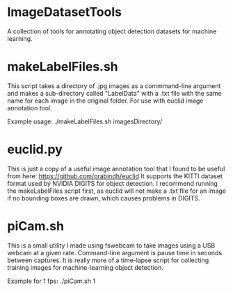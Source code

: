 # ImageDatasetTools
A collection of tools for annotating object detection datasets for machine learning.


# makeLabelFiles.sh
This script takes a directory of .jpg images as a commmand-line argument and makes a sub-directory called "LabelData" with a .txt file with the same name for each image in the original folder.
For use with euclid image annotation tool.

Example usage: ./makeLabelFiles.sh imagesDirectory/

# euclid.py
This is just a copy of a useful image annotation tool that I found to be useful from here: https://github.com/prabindh/euclid
It supports the KITTI dataset format used by NVIDIA DIGITS for object detection. I recommend running the makeLabelFiles script first, as euclid will not make a .txt file for an image if no bounding boxes are drawn, which causes problems in DIGITS.

# piCam.sh
This is a small utility I made using fswebcam to take images using a USB webcam at a given rate. Command-line argument is pause time in seconds between captures. It is really more of a time-lapse script for collecting training images for machine-learning object detection.

Example for 1 fps: ./piCam.sh 1
